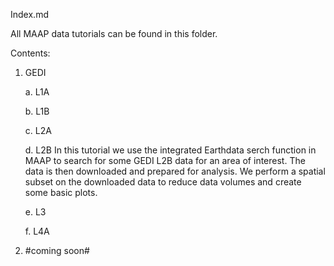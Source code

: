 Index.md

All MAAP data tutorials can be found in this folder.

Contents:
1. GEDI

	a. L1A

	b. L1B

	c. L2A

	d. L2B
		In this tutorial we use the integrated Earthdata serch function in MAAP to search for some GEDI L2B data for an area of interest.
		The data is then downloaded and prepared for analysis. We perform a spatial subset on the downloaded data to reduce data volumes and create
		some basic plots.

	e. L3

	f. L4A

2. #coming soon#
